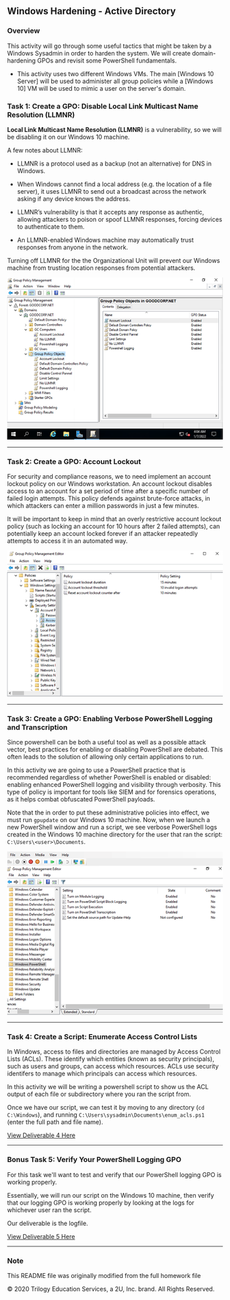 ## Windows Hardening - Active Directory

### Overview  

This activity will go through some useful tactics that might be taken by a Windows Sysadmin in order to harden the system. We will create domain-hardening GPOs and revisit some PowerShell fundamentals.

- This activity uses two different Windows VMs. The main [Windows 10 Server] will be used to administer all group policies while a [Windows 10] VM will be used to mimic a user on the server's domain. 

### Task 1: Create a GPO: Disable Local Link Multicast Name Resolution (LLMNR)

**Local Link Multicast Name Resolution (LLMNR)** is a vulnerability, so we will be disabling it on our Windows 10 machine. 

A few notes about LLMNR:

- LLMNR is a protocol used as a backup (not an alternative) for DNS in Windows. 

- When Windows cannot find a local address (e.g. the location of a file server), it uses LLMNR to send out a broadcast across the network asking if any device knows the address. 

- LLMNR’s vulnerability is that it accepts any response as authentic, allowing attackers to poison or spoof LLMNR responses, forcing devices to authenticate to them. 

- An LLMNR-enabled Windows machine may automatically trust responses from anyone in the network.

Turning off LLMNR for the the Organizational Unit will prevent our Windows machine from trusting location responses from potential attackers.

![Deliverable 1](Deliverables/Deliverable%20for%20Task%201.png)

---

### Task 2: Create a GPO: Account Lockout

For security and compliance reasons, we to need implement an account lockout policy on our Windows workstation. An account lockout disables access to an account for a set period of time after a specific number of failed login attempts. This policy defends against brute-force attacks, in which attackers can enter a million passwords in just a few minutes.

It will be important to keep in mind that an overly restrictive account lockout policy (such as locking an account for 10 hours after 2 failed attempts), can potentially keep an account locked forever if an attacker repeatedly attempts to access it in an automated way.

![Deliverable 2](Deliverables/Deliverable%20for%20Task%202.png)


---

### Task 3: Create a GPO: Enabling Verbose PowerShell Logging and Transcription

Since powershell can be both a useful tool as well as a possible attack vector, best practices for enabling or disabling PowerShell are debated. This often leads to the solution of allowing only certain applications to run.

In this activity we are going to use a PowerShell practice that is recommended regardless of whether PowerShell is enabled or disabled: enabling enhanced PowerShell logging and visibility through verbosity. This type of policy is important for tools like SIEM and for forensics operations, as it helps combat obfuscated PowerShell payloads.

Note that the in order to put these administrative policies into effect, we must run `gpupdate` on our Windows 10 machine. Now, when we launch a new PowerShell window and run a script, we see verbose PowerShell logs created in the Windows 10 machine directory for the user that ran the script: `C:\Users\<user>\Documents`.

![Deliverable 3](Deliverables/Deliverable%20for%20Task%203.png)

---

### Task 4: Create a Script: Enumerate Access Control Lists

In Windows, access to files and directories are managed by Access Control Lists (ACLs). These identify which entities (known as security principals), such as users and groups, can access which resources. ACLs use security identifers to manage which principals can access which resources.

In this activity we will be writing a powershell script to show us the ACL output of each file or subdirectory where you ran the script from.

Once we have our script, we can test it by moving to any directory (`cd C:\Windows`), and running `C:\Users\sysadmin\Documents\enum_acls.ps1` (enter the full path and file name). 

[View Deliverable 4 Here](https://github.com/cdnet01/Windows_Hardening/blob/main/Deliverables/enum_acls.ps1)

---

### Bonus Task 5: Verify Your PowerShell Logging GPO

For this task we'll want to test and verify that our PowerShell logging GPO is working properly.

Essentially, we will run our script on the Windows 10 machine, then verify that our logging GPO is working properly by looking at the logs for whichever user ran the script. 

Our deliverable is the logfile. 

[View Deliverable 5 Here](https://github.com/cdnet01/Windows_Hardening/blob/main/Deliverables/(COPY)PowerShell_transcript.DESKTOP-SITPOTH.%2BMvt8_yD.20220107034942)


---
### Note

This README file was originally modified from the full homework file

© 2020 Trilogy Education Services, a 2U, Inc. brand. All Rights Reserved.
